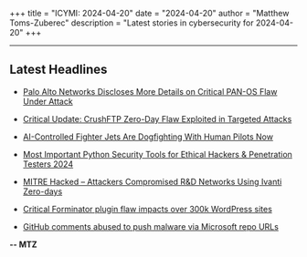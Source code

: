 +++
title = "ICYMI: 2024-04-20"
date = "2024-04-20"
author = "Matthew Toms-Zuberec"
description = "Latest stories in cybersecurity for 2024-04-20"
+++

---------------------------------------------------------------------------
## Latest Headlines
- [Palo Alto Networks Discloses More Details on Critical PAN-OS Flaw Under Attack](https://thehackernews.com/2024/04/palo-alto-networks-discloses-more.html)

- [Critical Update: CrushFTP Zero-Day Flaw Exploited in Targeted Attacks](https://thehackernews.com/2024/04/critical-update-crushftp-zero-day-flaw.html)

- [AI-Controlled Fighter Jets Are Dogfighting With Human Pilots Now](https://www.wired.com/story/ai-fighter-jets-dogfight-security-roundup/)

- [Most Important Python Security Tools for Ethical Hackers & Penetration Testers 2024](https://cybersecuritynews.com/python-tools/)

- [MITRE Hacked – Attackers Compromised R&D Networks Using Ivanti Zero-days](https://cybersecuritynews.com/mitre-hacked/)

- [Critical Forminator plugin flaw impacts over 300k WordPress sites](https://www.bleepingcomputer.com/news/security/critical-forminator-plugin-flaw-impacts-over-300k-wordpress-sites/)

- [GitHub comments abused to push malware via Microsoft repo URLs](https://www.bleepingcomputer.com/news/security/github-comments-abused-to-push-malware-via-microsoft-repo-urls/)

**-- MTZ**
